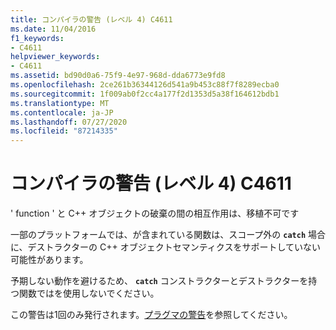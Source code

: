```yaml
---
title: コンパイラの警告 (レベル 4) C4611
ms.date: 11/04/2016
f1_keywords:
- C4611
helpviewer_keywords:
- C4611
ms.assetid: bd90d0a6-75f9-4e97-968d-dda6773e9fd8
ms.openlocfilehash: 2ce261b36344126d541a9b453c88f7f8289ecba0
ms.sourcegitcommit: 1f009ab0f2cc4a177f2d1353d5a38f164612bdb1
ms.translationtype: MT
ms.contentlocale: ja-JP
ms.lasthandoff: 07/27/2020
ms.locfileid: "87214335"
---
```

# <a name="compiler-warning-level-4-c4611"></a>コンパイラの警告 (レベル 4) C4611

' function ' と C++ オブジェクトの破棄の間の相互作用は、移植不可です

一部のプラットフォームでは、が含まれている関数は、スコープ外の **`catch`** 場合に、デストラクターの C++ オブジェクトセマンティクスをサポートしていない可能性があります。

予期しない動作を避けるため、 **`catch`** コンストラクターとデストラクターを持つ関数ではを使用しないでください。

この警告は1回のみ発行されます。[プラグマの警告](../../preprocessor/warning.md)を参照してください。
